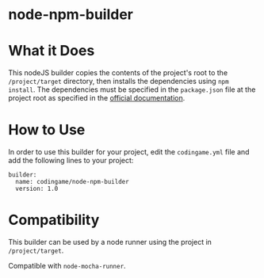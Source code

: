 # node-npm-builder

# What it Does

This nodeJS builder copies the contents of the project's root to the `/project/target` directory, then installs the dependencies using `npm install`. The dependencies must be specified in the `package.json` file at the project root as specified in the [official documentation](https://docs.npmjs.com/getting-started/using-a-package.json).

# How to Use

In order to use this builder for your project, edit the `codingame.yml` file and add the following lines to your project:

    builder:
      name: codingame/node-npm-builder
      version: 1.0

# Compatibility

This builder can be used by a node runner using the project in `/project/target`.

Compatible with `node-mocha-runner`.